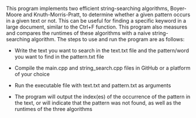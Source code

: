 This program implements two efficient string-searching algorithms, Boyer-Moore and Knuth-Morris-Pratt, to determine whether a given pattern occurs in a given text or not. This can be useful for finding a specific keyword in a large document, similar to the Ctrl+F function. This program also measures and compares the runtimes of these algorithms with a naive string-searching algorithm. The steps to use and run the program are as follows:

  - Write the text you want to search in the text.txt file and the pattern/word you want to find in the pattern.txt file
  
  - Compile the main.cpp and string_search.cpp files in GitHub or a platform of your choice
    
  - Run the executable file with text.txt and pattern.txt as arguments
    
  - The program will output the index(es) of the occurrence of the pattern in the text, or will indicate that the pattern was not found, as well as the runtimes of the three algorithms
